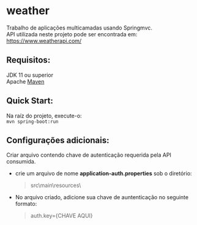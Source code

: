 # weather
Trabalho de aplicações multicamadas usando Springmvc.  
API utilizada neste projeto pode ser encontrada em: <https://www.weatherapi.com/>
## Requisitos:
  JDK 11 ou superior  
  Apache [Maven](https://maven.apache.org/)
## Quick Start: 
  Na raíz do projeto, execute-o:  
  `mvn spring-boot:run`  
## Configurações adicionais:
  Criar arquivo contendo chave de autenticação requerida pela API consumida.
  - crie um arquivo de nome __application-auth.properties__ sob o diretório:  
    > src\main\resources\
   - No arquivo criado, adicione sua chave de auntenticação no seguinte formato:  
     > auth.key={CHAVE AQUI}
   
